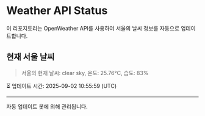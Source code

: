 
# Weather API Status

이 리포지토리는 OpenWeather API를 사용하여 서울의 날씨 정보를 자동으로 업데이트합니다.

## 현재 서울 날씨
> 서울의 현재 날씨: clear sky, 온도: 25.76°C, 습도: 83%

⏳ 업데이트 시간: 2025-09-02 10:55:59 (UTC)

---
자동 업데이트 봇에 의해 관리됩니다.
